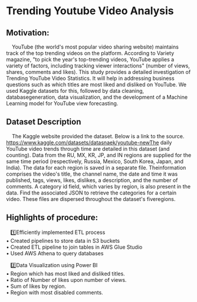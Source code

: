 # Trending Youtube Video Analysis
## Motivation:
&nbsp; &nbsp; YouTube (the world's most popular video sharing website) maintains track of the top trending videos on the platform. According to Variety magazine, "to pick the year's top-trending videos, YouTube applies a variety of factors, including tracking viewer interactions" (number of views, shares, comments and likes). This study provides a detailed investigation of Trending YouTube Video Statistics. It will help in addressing business questions such as which titles are most liked and disliked on YouTube. We used Kaggle datasets for this, followed by data cleaning, databasegeneration, data visualization, and the development of a Machine Learning model for YouTube view forecasting.

## Dataset Description
&nbsp; &nbsp; The Kaggle website provided the dataset. Below is a link to the source. https://www.kaggle.com/datasets/datasnaek/youtube-newThe daily YouTube video trends through time are detailed in this dataset (and counting). Data from the RU, MX, KR, JP, and IN regions are supplied for the same time period (respectively, Russia, Mexico, South Korea, Japan, and India). The data for each region is saved in a separate file. Theinformation comprises the video's title, the channel name, the date and time it was published, tags, views, likes, dislikes, a description, and the number of comments.
A category id field, which varies by region, is also present in the data. Find the associated JSON to retrieve the categories for a certain video. These files are dispersed throughout the dataset's fiveregions.


## Highlights of procedure:
&nbsp; &nbsp;1️⃣Efficiently implemented ETL process<br/>
• Created pipelines to store data in S3 buckets<br/>
• Created ETL pipeline to join tables in AWS Glue Studio<br/>
• Used AWS Athena to query databases<br/>
 
&nbsp; &nbsp;2️⃣Data Visualization using Power BI<br/> 
• Region which has most liked and disliked titles.<br/> 
• Ratio of Number of likes upon number of views.<br/> 
• Sum of likes by region.<br/> 
• Region with most disabled comments. <br/> 
